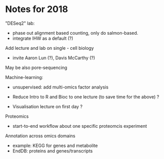 # Notes for 2018

"DESeq2" lab:
- phase out alignment based counting, only do salmon-based.
- integrate IHW as a default (?)

Add lecture and lab on single - cell biology
- invite Aaron Lun (?), Davis McCarthy (?)

May be also pore-sequencing

Machine-learning:
- unsupervised: add multi-omics factor analysis



- Reduce Intro to R and Bioc to one lecture (to save time for the above) ?
- Visualisation lecture on first day ? 

Proteomics
- start-to-end workflow about one specific proteomcis experiment

Annotation across omics domains
- example: KEGG for genes and metabolite
- EndDB: proteins and genes/transcripts

